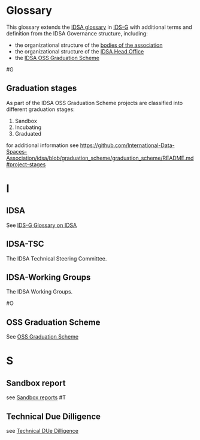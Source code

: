 # Glossary

This glossary extends the [IDSA glossary](https://github.com/International-Data-Spaces-Association/IDS-G/tree/main/Glossary#glossary) in [IDS-G](https://github.com/International-Data-Spaces-Association/IDS-G/) with additional terms and definition from the IDSA Governance structure, including:

- the organizational structure of the [bodies of the association](https://internationaldataspaces.org/we/the-association/)
- the organizational structure of the [IDSA Head Office](https://internationaldataspaces.org/we/head-office/)
- the [IDSA OSS Graduation Scheme](./graduation_scheme/README.md)


#G

## Graduation stages

As part of the IDSA OSS Graduation Scheme projects are classified into different graduation stages:
1. Sandbox
2. Incubating
3. Graduated

for additional information see https://github.com/International-Data-Spaces-Association/idsa/blob/graduation_scheme/graduation_scheme/README.md#project-stages


# I

## IDSA

See [IDS-G Glossary on IDSA](https://github.com/International-Data-Spaces-Association/IDS-G/tree/main/glossary#idsa)

## IDSA-TSC

The IDSA Technical Steering Committee. 

## IDSA-Working Groups

The IDSA Working Groups.

#O

##  OSS Graduation Scheme

See [OSS Graduation Scheme](./graduation_scheme/README.md)


# S

## Sandbox report

see [Sandbox reports](./graduation_scheme/Sandbox_Reviews/README.md)
#T 

## Technical Due Dilligence

see [Technical DUe Dilligence](./graduation_scheme/due_diligence_reports/Due_Diligence_Project_Review_Template.md#technical-due-diligence)


